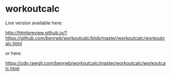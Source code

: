 # workoutcalc
Live version available here:

http://htmlpreview.github.io/?https://github.com/benrwb/workoutcalc/blob/master/workoutcalc/workoutcalc.html

or here:

https://cdn.rawgit.com/benrwb/workoutcalc/master/workoutcalc/workoutcalc.html
